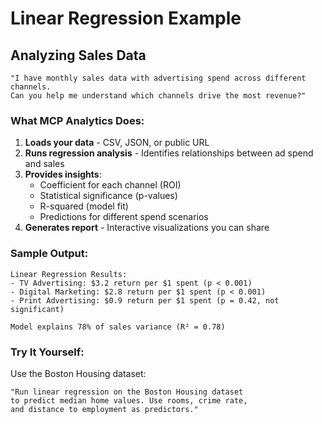 # Linear Regression Example

## Analyzing Sales Data

```
"I have monthly sales data with advertising spend across different channels.
Can you help me understand which channels drive the most revenue?"
```

### What MCP Analytics Does:

1. **Loads your data** - CSV, JSON, or public URL
2. **Runs regression analysis** - Identifies relationships between ad spend and sales
3. **Provides insights**:
   - Coefficient for each channel (ROI)
   - Statistical significance (p-values)
   - R-squared (model fit)
   - Predictions for different spend scenarios
4. **Generates report** - Interactive visualizations you can share

### Sample Output:

```
Linear Regression Results:
- TV Advertising: $3.2 return per $1 spent (p < 0.001)
- Digital Marketing: $2.8 return per $1 spent (p < 0.001)
- Print Advertising: $0.9 return per $1 spent (p = 0.42, not significant)

Model explains 78% of sales variance (R² = 0.78)
```

### Try It Yourself:

Use the Boston Housing dataset:
```
"Run linear regression on the Boston Housing dataset
to predict median home values. Use rooms, crime rate,
and distance to employment as predictors."
```